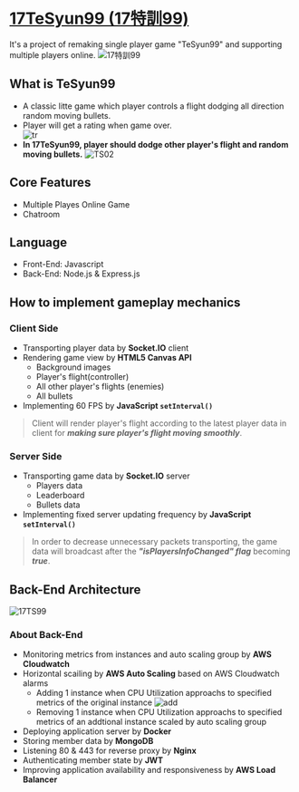 # [17TeSyun99 (17特訓99)](https://17tesyun99.rj728web.fun/)
It's a project of remaking single player game "TeSyun99" and supporting multiple players online.
![17特訓99](https://user-images.githubusercontent.com/52148950/172580670-cd6a5277-5ef2-420a-8747-f3a1f4c1014c.JPG)

## What is TeSyun99
* A classic litte game which player controls a flight dodging all direction random moving bullets.
* Player will get a rating when game over.  
![tr](https://user-images.githubusercontent.com/52148950/172999958-b80e4cb7-7578-4679-a613-57476bdd33e6.png)
* **In 17TeSyun99, player should dodge other player's flight and random moving bullets.**
![TS02](https://user-images.githubusercontent.com/52148950/173041574-525636a7-e460-4c6a-8f31-957206fd2ee5.JPG)

## Core Features
* Multiple Playes Online Game
* Chatroom

## Language
* Front-End: Javascript
* Back-End: Node.js & Express.js

## How to implement gameplay mechanics 
### Client Side
* Transporting player data by **Socket.IO** client
* Rendering game view by **HTML5 Canvas API**
  * Background images
  * Player's flight(controller)
  * All other player's flights (enemies)
  * All bullets 
* Implementing 60 FPS by **JavaScript `setInterval()`**

> Client will render player's flight according to the latest player data in client for ***making sure player's flight moving smoothly***. 

### Server Side
* Transporting game data by **Socket.IO** server
  * Players data
  * Leaderboard 
  * Bullets data
* Implementing fixed server updating frequency by **JavaScript `setInterval()`**

> In order to decrease unnecessary packets transporting, the game data will broadcast after the ***"isPlayersInfoChanged" flag*** becoming ***true***. 

## Back-End Architecture
![17TS99](https://user-images.githubusercontent.com/52148950/172580967-f7db2244-6051-4983-b928-38ab9e5e3db8.png)

### About Back-End
* Monitoring metrics from instances and auto scaling group by **AWS Cloudwatch**
* Horizontal scailing by **AWS Auto Scaling** based on AWS Cloudwatch alarms
  * Adding 1 instance when CPU Utilization approachs to specified metrics of the original instance
  ![add](https://user-images.githubusercontent.com/52148950/173033486-d9eb81cc-6acc-4ed2-a238-c9d2549da0ce.JPG)
  * Removing 1 instance when CPU Utilization approachs to specified metrics of an addtional instance scaled by auto scaling group
* Deploying application server by **Docker**
* Storing member data by **MongoDB**
* Listening 80 & 443 for reverse proxy by **Nginx**
* Authenticating member state by **JWT**
* Improving application availability and responsiveness by **AWS Load Balancer**
